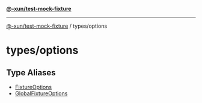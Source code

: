 [**@-xun/test-mock-fixture**](../../README.md)

***

[@-xun/test-mock-fixture](../../README.md) / types/options

# types/options

## Type Aliases

- [FixtureOptions](type-aliases/FixtureOptions.md)
- [GlobalFixtureOptions](type-aliases/GlobalFixtureOptions.md)
